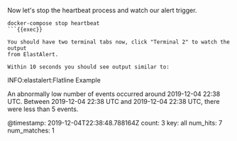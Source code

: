 Now let's stop the heartbeat process and watch our alert trigger.

```
docker-compose stop heartbeat
```{{exec}}

You should have two terminal tabs now, click "Terminal 2" to watch the output
from ElastAlert.

Within 10 seconds you should see output similar to:
```
INFO:elastalert:Flatline Example

An abnormally low number of events occurred around 2019-12-04 22:38 UTC.
Between 2019-12-04 22:38 UTC and 2019-12-04 22:38 UTC, there were less than 5 events.

@timestamp: 2019-12-04T22:38:48.788164Z
count: 3
key: all
num_hits: 7
num_matches: 1
```

